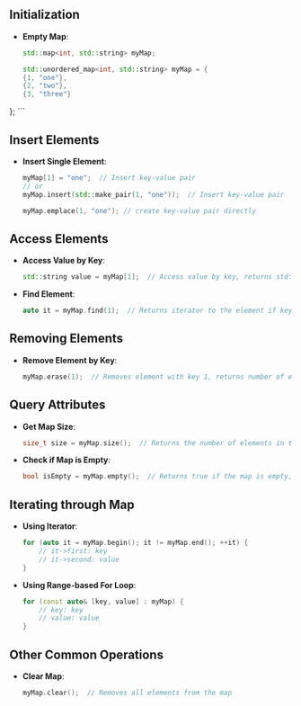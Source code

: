 ## Initialization

- **Empty Map**: 
    ```cpp
    std::map<int, std::string> myMap;  
    
    std::unordered_map<int, std::string> myMap = {
    {1, "one"},
    {2, "two"},
    {3, "three"}
};
    ```

## Insert Elements

- **Insert Single Element**: 
    ```cpp
    myMap[1] = "one";  // Insert key-value pair
    // or
    myMap.insert(std::make_pair(1, "one"));  // Insert key-value pair

	myMap.emplace(1, "one"); // create key-value pair directly
    ```

## Access Elements

- **Access Value by Key**: 
    ```cpp
    std::string value = myMap[1];  // Access value by key, returns std::string
    ```

- **Find Element**:
    ```cpp
    auto it = myMap.find(1);  // Returns iterator to the element if key exists, otherwise returns myMap.end()
    ```

## Removing Elements

- **Remove Element by Key**: 
    ```cpp
    myMap.erase(1);  // Removes element with key 1, returns number of elements removed (size_t)
    ```

## Query Attributes

- **Get Map Size**: 
    ```cpp
    size_t size = myMap.size();  // Returns the number of elements in the map (size_t)
    ```

- **Check if Map is Empty**: 
    ```cpp
    bool isEmpty = myMap.empty();  // Returns true if the map is empty, otherwise false (bool)
    ```

## Iterating through Map

- **Using Iterator**: 
    ```cpp
    for (auto it = myMap.begin(); it != myMap.end(); ++it) {
        // it->first: key
        // it->second: value
    }
    ```

- **Using Range-based For Loop**:
    ```cpp
    for (const auto& [key, value] : myMap) {
        // key: key
        // value: value
    }
    ```

## Other Common Operations

- **Clear Map**: 
    ```cpp
    myMap.clear();  // Removes all elements from the map
    ```

